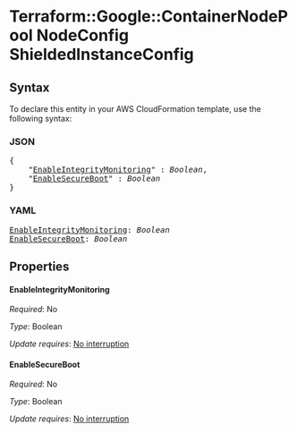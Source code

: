 # Terraform::Google::ContainerNodePool NodeConfig ShieldedInstanceConfig

## Syntax

To declare this entity in your AWS CloudFormation template, use the following syntax:

### JSON

<pre>
{
    "<a href="#enableintegritymonitoring" title="EnableIntegrityMonitoring">EnableIntegrityMonitoring</a>" : <i>Boolean</i>,
    "<a href="#enablesecureboot" title="EnableSecureBoot">EnableSecureBoot</a>" : <i>Boolean</i>
}
</pre>

### YAML

<pre>
<a href="#enableintegritymonitoring" title="EnableIntegrityMonitoring">EnableIntegrityMonitoring</a>: <i>Boolean</i>
<a href="#enablesecureboot" title="EnableSecureBoot">EnableSecureBoot</a>: <i>Boolean</i>
</pre>

## Properties

#### EnableIntegrityMonitoring

_Required_: No

_Type_: Boolean

_Update requires_: [No interruption](https://docs.aws.amazon.com/AWSCloudFormation/latest/UserGuide/using-cfn-updating-stacks-update-behaviors.html#update-no-interrupt)

#### EnableSecureBoot

_Required_: No

_Type_: Boolean

_Update requires_: [No interruption](https://docs.aws.amazon.com/AWSCloudFormation/latest/UserGuide/using-cfn-updating-stacks-update-behaviors.html#update-no-interrupt)

